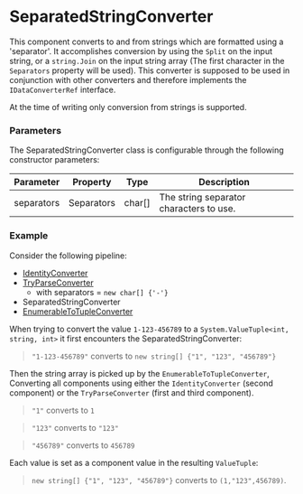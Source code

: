 # SeparatedStringConverter
This component converts to and from strings which are formatted using a 'separator'. 
It accomplishes conversion by using the `Split` on the input string, or a `string.Join` on the input string array (The first character in the `Separators` property will be used).
This converter is supposed to be used in conjunction with other converters and therefore implements the `IDataConverterRef` interface.

At the time of writing only conversion from strings is supported.

### Parameters
The SeparatedStringConverter class is configurable through the following constructor parameters:

| Parameter | Property | Type | Description | 
| --------- | -------- | ---- | ----------- | 
| separators | Separators | char[] | The string separator characters to use. |

### Example
Consider the following pipeline:

* [IdentityConverter](identity.md)
* [TryParseConverter](tryParse.md)
  * with separators = `new char[] {'-'}`
* SeparatedStringConverter
* [EnumerableToTupleConverter](enumerable2tuple.md)

When trying to convert the value `1-123-456789` to a `System.ValueTuple<int, string, int>` it first encounters the SeparatedStringConverter:

> `"1-123-456789"` converts to `new string[] {"1", "123", "456789"}`

Then the string array is picked up by the `EnumerableToTupleConverter`, Converting all components using either the `IdentityConverter` (second component) or the `TryParseConverter` (first and third component).

> `"1"` converts to `1`

> `"123"` converts to `"123"`

> `"456789"` converts to `456789`

Each value is set as a component value in the resulting `ValueTuple`:

> `new string[] {"1", "123", "456789"}` converts to `(1,"123",456789)`.



